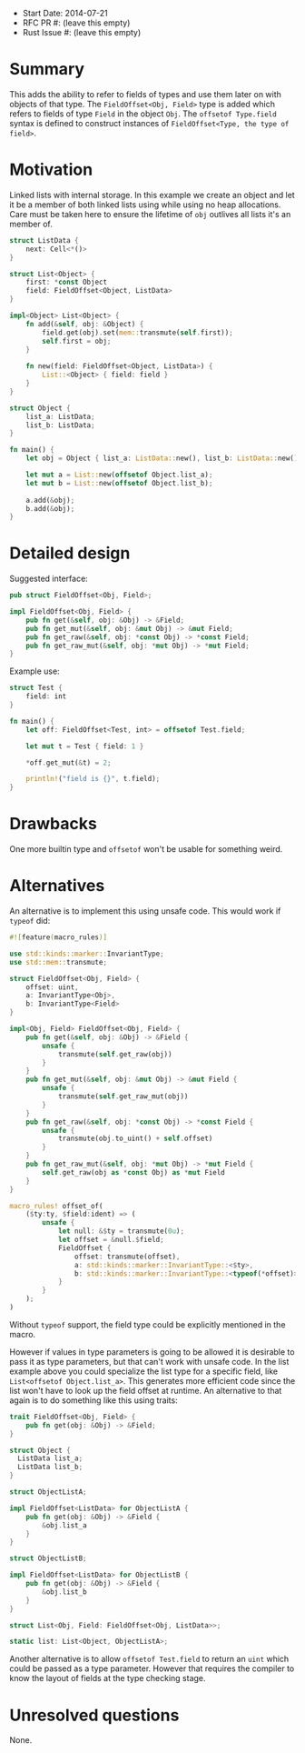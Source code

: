 - Start Date: 2014-07-21
- RFC PR #: (leave this empty)
- Rust Issue #: (leave this empty)

# Summary

This adds the ability to refer to fields of types and use them later on with objects of that type.
The `FieldOffset<Obj, Field>` type is added which refers to fields of type `Field` in the object `Obj`.
The `offsetof Type.field` syntax is defined to construct instances of `FieldOffset<Type, the type of field>`.

# Motivation

Linked lists with internal storage. In this example we create an object and let
it be a member of both linked lists using while using no heap allocations.
Care must be taken here to ensure the lifetime of `obj` outlives all lists it's an
member of.

```rust
struct ListData {
    next: Cell<*()>
}

struct List<Object> {
    first: *const Object
    field: FieldOffset<Object, ListData>
}

impl<Object> List<Object> {
    fn add(&self, obj: &Object) {
        field.get(obj).set(mem::transmute(self.first));
        self.first = obj;
    }
    
    fn new(field: FieldOffset<Object, ListData>) {
        List::<Object> { field: field }
    }
}

struct Object {
    list_a: ListData;
    list_b: ListData;
}

fn main() {
    let obj = Object { list_a: ListData::new(), list_b: ListData::new() }

    let mut a = List::new(offsetof Object.list_a);
    let mut b = List::new(offsetof Object.list_b);
    
    a.add(&obj);
    b.add(&obj);
}
```

# Detailed design

Suggested interface:
```rust
pub struct FieldOffset<Obj, Field>;

impl FieldOffset<Obj, Field> {
    pub fn get(&self, obj: &Obj) -> &Field;
    pub fn get_mut(&self, obj: &mut Obj) -> &mut Field;
    pub fn get_raw(&self, obj: *const Obj) -> *const Field;
    pub fn get_raw_mut(&self, obj: *mut Obj) -> *mut Field;
}
```

Example use:
```rust
struct Test {
    field: int
}

fn main() {
    let off: FieldOffset<Test, int> = offsetof Test.field;

    let mut t = Test { field: 1 }

    *off.get_mut(&t) = 2;

    println!("field is {}", t.field);
}
```

# Drawbacks

One more builtin type and `offsetof` won't be usable for something weird.

# Alternatives

An alternative is to implement this using unsafe code. This would work if `typeof` did:
```rust
#![feature(macro_rules)]

use std::kinds::marker::InvariantType;
use std::mem::transmute;

struct FieldOffset<Obj, Field> {
    offset: uint,
    a: InvariantType<Obj>,
    b: InvariantType<Field>
}

impl<Obj, Field> FieldOffset<Obj, Field> {
    pub fn get(&self, obj: &Obj) -> &Field {
        unsafe {
            transmute(self.get_raw(obj))
        }
    }
    pub fn get_mut(&self, obj: &mut Obj) -> &mut Field {
        unsafe {
            transmute(self.get_raw_mut(obj))
        }
    }
    pub fn get_raw(&self, obj: *const Obj) -> *const Field {
        unsafe {
            transmute(obj.to_uint() + self.offset)
        }
    }
    pub fn get_raw_mut(&self, obj: *mut Obj) -> *mut Field {
        self.get_raw(obj as *const Obj) as *mut Field
    }
}

macro_rules! offset_of(
    ($ty:ty, $field:ident) => (
        unsafe {
            let null: &$ty = transmute(0u);
            let offset = &null.$field;
            FieldOffset {
                offset: transmute(offset),
                a: std::kinds::marker::InvariantType::<$ty>,
                b: std::kinds::marker::InvariantType::<typeof(*offset)>
            }
        }
    );
)

```
Without `typeof` support, the field type could be explicitly mentioned in the macro.

However if values in type parameters is going to be allowed it is desirable to pass it as type parameters, but that can't work with unsafe code.
In the list example above you could specialize the list type for a specific field, like `List<offsetof Object.list_a>`.
This generates more efficient code since the list won't have to look up the field offset at runtime.
An alternative to that again is to do something like this using traits:
```rust
trait FieldOffset<Obj, Field> {
    pub fn get(obj: &Obj) -> &Field;
}

struct Object {
  ListData list_a;
  ListData list_b;
}

struct ObjectListA;

impl FieldOffset<ListData> for ObjectListA {
    pub fn get(obj: &Obj) -> &Field {
        &obj.list_a
    }
}

struct ObjectListB;

impl FieldOffset<ListData> for ObjectListB {
    pub fn get(obj: &Obj) -> &Field {
        &obj.list_b
    }
}

struct List<Obj, Field: FieldOffset<Obj, ListData>>;

static list: List<Object, ObjectListA>;
```

Another alternative is to allow `offsetof Test.field` to return an `uint` which could be passed as a type parameter.
However that requires the compiler to know the layout of fields at the type checking stage.

# Unresolved questions

None.